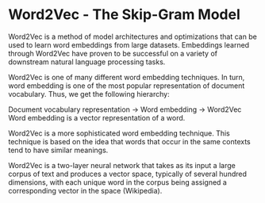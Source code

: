# Word2Vec - The Skip-Gram Model

Word2Vec is a method of model architectures and optimizations that can be used to learn word embeddings from large datasets. Embeddings learned through Word2Vec have proven to be successful on a variety of downstream natural language processing tasks.

Word2Vec is one of many different word embedding techniques. In turn, word embedding is one of the most popular representation of document vocabulary. Thus, we get the following hierarchy:

Document vocabulary representation -> Word embedding -> Word2Vec Word embedding is a vector representation of a word.

Word2Vec is a more sophisticated word embedding technique. This technique is based on the idea that words that occur in the same contexts tend to have similar meanings.

Word2Vec is a two-layer neural network that takes as its input a large corpus of text and produces a vector space, typically of several hundred dimensions, with each unique word in the corpus being assigned a corresponding vector in the space (Wikipedia).

